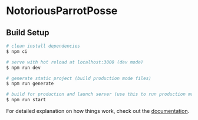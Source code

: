 # NotoriousParrotPosse

## Build Setup

```bash
# clean install dependencies
$ npm ci

# serve with hot reload at localhost:3000 (dev mode)
$ npm run dev

# generate static project (build production mode files)
$ npm run generate

# build for production and launch server (use this to run production mode)
$ npm run start
```

For detailed explanation on how things work, check out the [documentation](https://nuxtjs.org).

